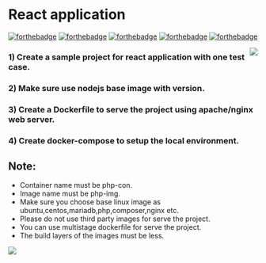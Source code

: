 # React application

[![forthebadge](https://forthebadge.com/images/badges/built-with-love.svg)](https://forthebadge.com)
[![forthebadge](https://forthebadge.com/images/badges/0-percent-optimized.svg)](https://forthebadge.com)
[![forthebadge](https://forthebadge.com/images/badges/powered-by-coffee.svg)](https://forthebadge.com)
[![forthebadge](https://forthebadge.com/images/badges/powered-by-responsibility.svg)](https://forthebadge.com)
[![forthebadge](https://forthebadge.com/images/badges/built-by-developers.svg)](https://forthebadge.com)

<img align='right' src="https://miro.medium.com/max/624/1*hWVuG63ZyXU7o8idgUHW5g.gif">

### 1) Create a sample project for react application with one test case.
### 2) Make sure use nodejs base image with version.
### 3) Create a Dockerfile to serve the project using apache/nginx web server.
### 4) Create docker-compose to setup the local environment.

## Note:
* Container name must be php-con.
* Image name must be php-img.
* Make sure you choose base linux image as ubuntu,centos,mariadb,php,composer,nginx etc.
* Please do not use third party images for serve the project.
* You can use multistage dockerfile for serve the project.
* The build layers of the images must be less.

<img align='center' src="https://miro.medium.com/max/3600/1*HSisLuifMO6KbLfPOKtLow.jpeg">
